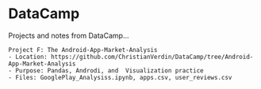 # DataCamp
Projects and notes from DataCamp...

    Project F: The Android-App-Market-Analysis
    - Location: https://github.com/ChristianVerdin/DataCamp/tree/Android-App-Market-Analysis
    - Purpose: Pandas, Androdi, and  Visualization practice
    - Files: GooglePlay_Analysiss.ipynb, apps.csv, user_reviews.csv
